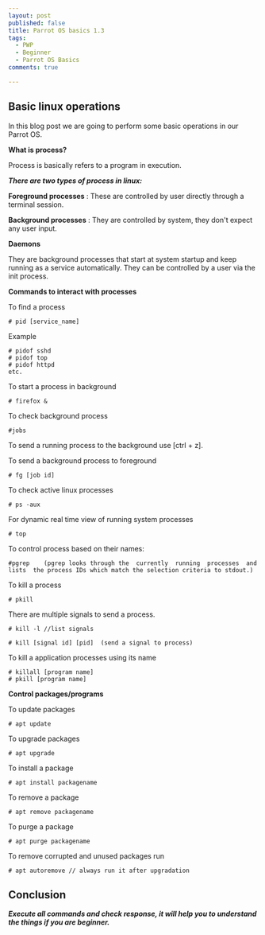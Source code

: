 ```yaml
---
layout: post
published: false
title: Parrot OS basics 1.3
tags:
  - PWP
  - Beginner
  - Parrot OS Basics
comments: true

---
```

## Basic linux operations 

In this blog post we are going to perform some basic operations in our Parrot OS.

**What is process?**

Process is basically refers to a program in execution.

_**There are two types of process in linux:**_

**Foreground processes** : These are controlled by user directly through a terminal session. 

**Background processes** : They are controlled by system, they don't expect any user input.

**Daemons**

They are background processes that start at system startup and keep running as a service automatically. They can be controlled by a user via the init process.

**Commands to interact with processes**

To find a process 
~~~
# pid [service_name]
~~~
Example
~~~
# pidof sshd
# pidof top
# pidof httpd
etc.
~~~
To start a process in background
~~~
# firefox &
~~~
To check background process
~~~
#jobs
~~~
To send a running process to the background use [ctrl + z].

To send a background process to foreground
~~~
# fg [job id]
~~~
To check active linux processes
~~~
# ps -aux
~~~
For dynamic real time view of running system processes
~~~
# top
~~~
To control process based on their names:
~~~
#pgrep    (pgrep looks through the  currently  running  processes  and  lists  the process IDs which match the selection criteria to stdout.)
~~~
To kill a process
~~~
# pkill  
~~~
There are multiple signals to send a process. 
~~~
# kill -l //list signals

# kill [signal id] [pid]  (send a signal to process)
~~~
To kill a application processes using its name

~~~
# killall [program name]
# pkill [program name]
~~~


**Control packages/programs**

To update packages
~~~
# apt update 
~~~
To upgrade packages
~~~
# apt upgrade
~~~
To install a package
~~~
# apt install packagename
~~~
To remove a package 
~~~
# apt remove packagename
~~~
To purge a package
~~~
# apt purge packagename
~~~
To remove corrupted and unused packages run 
~~~
# apt autoremove // always run it after upgradation
~~~

## Conclusion

_**Execute all commands and check response, it will help you to understand the things if you are beginner.**_
 





 















